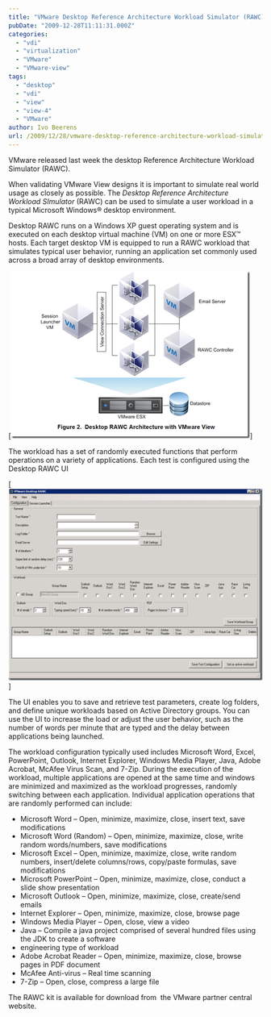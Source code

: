 ```yaml
---
title: "VMware Desktop Reference Architecture Workload Simulator (RAWC)"
pubDate: "2009-12-28T11:11:31.000Z"
categories: 
  - "vdi"
  - "virtualization"
  - "VMware"
  - "VMware-view"
tags: 
  - "desktop"
  - "vdi"
  - "view"
  - "view-4"
  - "VMware"
author: Ivo Beerens
url: /2009/12/28/vmware-desktop-reference-architecture-workload-simulator-rawc/
---
```


VMware released last week the desktop Reference Architecture Workload Simulator (RAWC).

When validating VMware View designs it is important to simulate real world usage as closely as possible. The _Desktop Reference Architecture Workload SImulator_ (RAWC) can be used to simulate a user workload in a typical Microsoft Windows® desktop environment.

Desktop RAWC runs on a Windows XP guest operating system and is executed on each desktop virtual machine (VM) on one or more ESX™ hosts. Each target desktop VM is equipped to run a RAWC workload that simulates typical user behavior, running an application set commonly used across a broad array of desktop environments.

[![image](images/image_thumb.png)]

The workload has a set of randomly executed functions that perform operations on a variety of applications. Each test is configured using the Desktop RAWC UI

[![image](images/image_thumb1.png)]

The UI enables you to save and retrieve test parameters, create log folders, and define unique workloads based on Active Directory groups. You can use the UI to increase the load or adjust the user behavior, such as the number of words per minute that are typed and the delay between applications being launched.

The workload configuration typically used includes Microsoft Word, Excel, PowerPoint, Outlook, Internet Explorer, Windows Media Player, Java, Adobe Acrobat, McAfee Virus Scan, and 7-Zip. During the execution of the workload, multiple applications are opened at the same time and windows are minimized and maximized as the workload progresses, randomly switching between each application. Individual application operations that are randomly performed can include:
- Microsoft Word – Open, minimize, maximize, close, insert text, save modifications
- Microsoft Word (Random) – Open, minimize, maximize, close, write random words/numbers, save modifications
- Microsoft Excel – Open, minimize, maximize, close, write random numbers, insert/delete columns/rows, copy/paste formulas, save modifications
- Microsoft PowerPoint – Open, minimize, maximize, close, conduct a slide show presentation
- Microsoft Outlook – Open, minimize, maximize, close, create/send emails
- Internet Explorer – Open, minimize, maximize, close, browse page
- Windows Media Player – Open, close, view a video
- Java – Compile a java project comprised of several hundred files using the JDK to create a software
- engineering type of workload
- Adobe Acrobat Reader – Open, minimize, maximize, close, browse pages in PDF document
- McAfee Anti-virus – Real time scanning
- 7-Zip – Open, close, compress a large file

The RAWC kit is available for download from  the VMware partner central website.